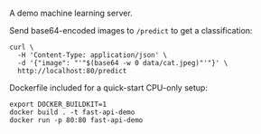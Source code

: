 A demo machine learning server.

Send base64-encoded images to `/predict` to get a classification:

```
curl \
  -H 'Content-Type: application/json' \
  -d '{"image": "'"$(base64 -w 0 data/cat.jpeg)"'"}' \
  http://localhost:80/predict
```

Dockerfile included for a quick-start CPU-only setup:

```
export DOCKER_BUILDKIT=1
docker build . -t fast-api-demo
docker run -p 80:80 fast-api-demo
```

